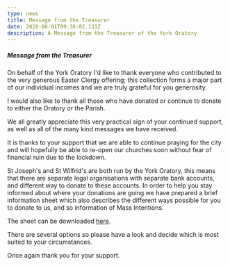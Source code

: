 ```yaml
---
type: news
title: Message from the Treasurer
date: 2020-06-01T09:36:02.131Z
description: A Message from the Treasurer of the York Oratory
---
```

##### Message from the Treasurer

On behalf of the York Oratory I'd like to thank everyone who contributed to the very generous Easter Clergy offering; this collection forms a major part of our individual incomes and we are truly grateful for you generosity.

I would also like to thank all those who have donated or continue to donate to either the Oratory or the Parish.

We all greatly appreciate this very practical sign of your continued support, as well as all of the many kind messages we have received.

It is thanks to your support that we are able to continue praying for the city and will hopefully be able to re-open our churches soon without fear of financial ruin due to the lockdown.

St Joseph's and St Wilfrid's are both run by the York Oratory, this means that there are separate legal organisations with separate bank accounts, and different way to donate to these accounts. In order to help you stay informed about where your donations are going we have prepared a brief information sheet which also describes the different ways possible for you to donate to us, and so information of Mass Intentions.

The sheet can be downloaded [here](</media/How to donate.pdf>).

There are several options so please have a look and decide which is most suited to your circumstances.

Once again thank you for your support.

